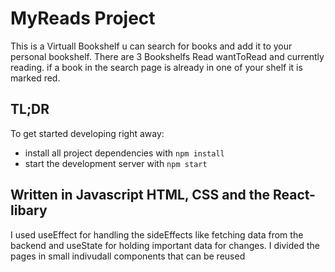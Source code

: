 # MyReads Project

This is a Virtuall Bookshelf u can search for books and add it to your personal bookshelf.
There are 3 Bookshelfs Read wantToRead and currently reading.
if a book in the search page is already in one of your shelf it is marked red.

## TL;DR

To get started developing right away:

- install all project dependencies with `npm install`
- start the development server with `npm start`


## Written in Javascript HTML, CSS and the React-libary

I used useEffect for handling the sideEffects like fetching data from the backend and useState for holding important data for changes.
I divided the pages in small indivudall components that can be reused
